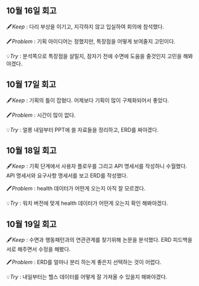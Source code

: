 ## 10월 16일 회고

🖋️*Keep* : 다리 부상을 이기고, 지각하지 않고 입실하여 회의에 참석했다.

🖍️*Problem* : 기획 아이디어는 정했지만, 특장점을 어떻게 보여줄지 고민이다.

💡*Try* : 분석쪽으로 특장점을 살릴지, 잠자기 전에 수면에 도움을 줄것인지 고민을 해봐야겠다.

## 10월 17일 회고

🖋️*Keep* : 기획의 틀이 잡혔다. 어제보다 기획이 많이 구체화되어서 좋았다.

🖍️*Problem* : 시간이 많이 없다. 

💡*Try* : 얼릉 내일부터 PPT에 쓸 자료들을 정리하고, ERD를 짜야겠다.

## 10월 18일 회고

🖋️*Keep* : 기획 단계에서 사용자 플로우를 그리고 API 명세서를 작성하니 수월했다. API 명세서와 요구사항 명세서를 보고 ERD를 작성했다.

🖍️*Problem* : health 데이터가 어떤게 오는지 아직 잘 모르겠다.

💡*Try* : 워치 버전에 맞게 health 데이터가 어떤게 오는지 확인 해봐야겠다.

## 10월 19일 회고

🖋️*Keep* : 수면과 행동패턴과의 연관관계를 찾기위해 논문을 분석했다. ERD 피드백을 서로 해주면서 수정을 해봤다.

🖍️*Problem* : ERD를 얼마나 분리 하는게 좋은지 선택하는 것이 어렵다.

💡*Try* : 내일부터는 헬스 데이터를 어떻게 잘 가져올 수 있을지 해봐야겠다.
